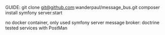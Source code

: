 
GUIDE:
git clone git@github.com:wanderpaul/message_bus.git
composer install
symfony server:start


no docker container, only used symfony server
message broker: doctrine
tested services with PostMan

